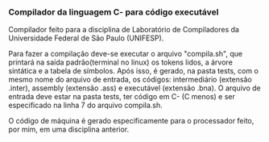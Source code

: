### Compilador da linguagem C- para código executável

Compilador feito para a disciplina de Laboratório de Compiladores da Universidade Federal de São Paulo (UNIFESP).

Para fazer a compilação deve-se executar o arquivo "compila.sh", que printará na saída padrão(terminal no linux) os tokens lidos, a árvore sintática e a tabela de símbolos. Após isso, é gerado, na pasta tests, com o mesmo nome do arquivo de entrada, os códigos: intermediário (extensão .inter), assembly (extensão .ass) e executável (extensão .bna).
O arquivo de entrada deve estar na pasta tests, ter código em C- (C menos) e ser especificado na linha 7 do arquivo compila.sh.

O código de máquina é gerado especificamente para o processador feito, por mim, em uma disciplina anterior.
